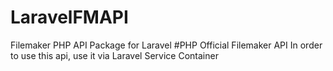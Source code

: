 # LaravelFMAPI
Filemaker PHP API Package for Laravel 
#PHP Official Filemaker API
In order to use this api, use it via Laravel Service Container 
